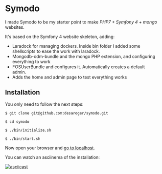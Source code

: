 # Symodo
I made Symodo to be my starter point to make _PHP7 + Symfony 4 + mongo_ websites.

It's based on the Symfony 4 website skeleton, adding:

- Laradock for managing dockers. Inside bin folder I added some shellscripts to ease the work with laradock.
- Mongodb-odm-bundle and the mongo PHP extension, and configuring everything to work
- FOSUserBundle and configures it. Automatically creates a default admin.
- Adds the home and admin page to test everything works

## Installation

You only need to follow the next steps:

```shell
$ git clone git@github.com:desaroger/symodo.git
```

```shell
$ cd symodo
```

```shell
$ ./bin/initialize.sh
```

```shell
$ ./bin/start.sh
```

Now open your browser and [go to localhost](http://localhost).

You can watch an asciinema of the installation:

[![asciicast](https://asciinema.org/a/IZ2mpvIvQOpsqD3iGVTdFXLq8.png)](https://asciinema.org/a/IZ2mpvIvQOpsqD3iGVTdFXLq8)